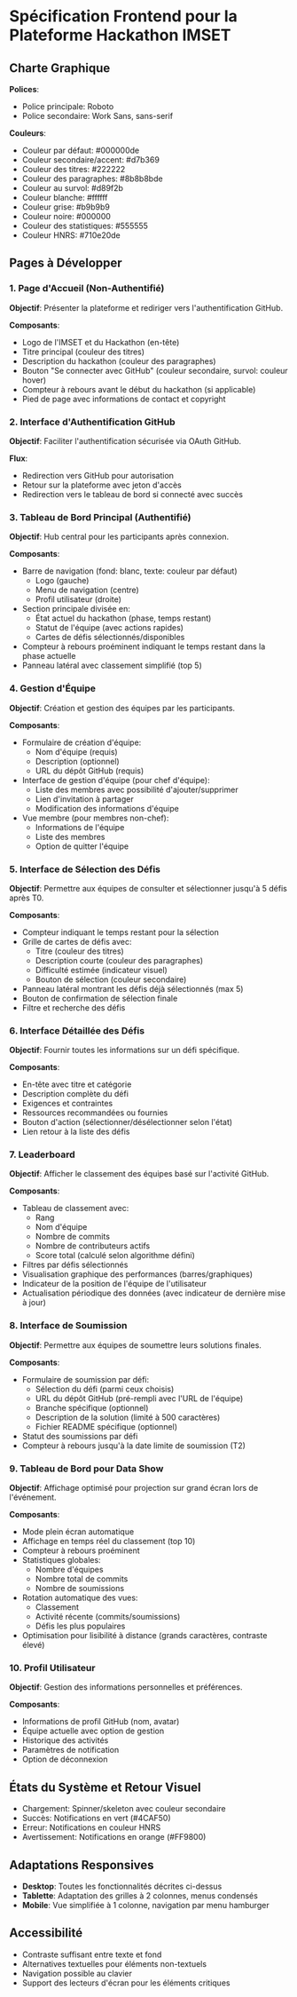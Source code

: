 # Spécification Frontend pour la Plateforme Hackathon IMSET

## Charte Graphique

**Polices**:
- Police principale: Roboto
- Police secondaire: Work Sans, sans-serif

**Couleurs**:
- Couleur par défaut: #000000de
- Couleur secondaire/accent: #d7b369
- Couleur des titres: #222222
- Couleur des paragraphes: #8b8b8bde
- Couleur au survol: #d89f2b
- Couleur blanche: #ffffff
- Couleur grise: #b9b9b9
- Couleur noire: #000000
- Couleur des statistiques: #555555
- Couleur HNRS: #710e20de

## Pages à Développer

### 1. Page d'Accueil (Non-Authentifié)

**Objectif**: Présenter la plateforme et rediriger vers l'authentification GitHub.

**Composants**:
- Logo de l'IMSET et du Hackathon (en-tête)
- Titre principal (couleur des titres)
- Description du hackathon (couleur des paragraphes)
- Bouton "Se connecter avec GitHub" (couleur secondaire, survol: couleur hover)
- Compteur à rebours avant le début du hackathon (si applicable)
- Pied de page avec informations de contact et copyright

### 2. Interface d'Authentification GitHub

**Objectif**: Faciliter l'authentification sécurisée via OAuth GitHub.

**Flux**:
- Redirection vers GitHub pour autorisation
- Retour sur la plateforme avec jeton d'accès
- Redirection vers le tableau de bord si connecté avec succès

### 3. Tableau de Bord Principal (Authentifié)

**Objectif**: Hub central pour les participants après connexion.

**Composants**:
- Barre de navigation (fond: blanc, texte: couleur par défaut)
  - Logo (gauche)
  - Menu de navigation (centre)
  - Profil utilisateur (droite)
- Section principale divisée en:
  - État actuel du hackathon (phase, temps restant)
  - Statut de l'équipe (avec actions rapides)
  - Cartes de défis sélectionnés/disponibles
- Compteur à rebours proéminent indiquant le temps restant dans la phase actuelle
- Panneau latéral avec classement simplifié (top 5)

### 4. Gestion d'Équipe

**Objectif**: Création et gestion des équipes par les participants.

**Composants**:
- Formulaire de création d'équipe:
  - Nom d'équipe (requis)
  - Description (optionnel)
  - URL du dépôt GitHub (requis)
- Interface de gestion d'équipe (pour chef d'équipe):
  - Liste des membres avec possibilité d'ajouter/supprimer
  - Lien d'invitation à partager
  - Modification des informations d'équipe
- Vue membre (pour membres non-chef):
  - Informations de l'équipe
  - Liste des membres
  - Option de quitter l'équipe

### 5. Interface de Sélection des Défis

**Objectif**: Permettre aux équipes de consulter et sélectionner jusqu'à 5 défis après T0.

**Composants**:
- Compteur indiquant le temps restant pour la sélection
- Grille de cartes de défis avec:
  - Titre (couleur des titres)
  - Description courte (couleur des paragraphes)
  - Difficulté estimée (indicateur visuel)
  - Bouton de sélection (couleur secondaire)
- Panneau latéral montrant les défis déjà sélectionnés (max 5)
- Bouton de confirmation de sélection finale
- Filtre et recherche des défis

### 6. Interface Détaillée des Défis

**Objectif**: Fournir toutes les informations sur un défi spécifique.

**Composants**:
- En-tête avec titre et catégorie
- Description complète du défi
- Exigences et contraintes
- Ressources recommandées ou fournies
- Bouton d'action (sélectionner/désélectionner selon l'état)
- Lien retour à la liste des défis

### 7. Leaderboard

**Objectif**: Afficher le classement des équipes basé sur l'activité GitHub.

**Composants**:
- Tableau de classement avec:
  - Rang
  - Nom d'équipe
  - Nombre de commits
  - Nombre de contributeurs actifs
  - Score total (calculé selon algorithme défini)
- Filtres par défis sélectionnés
- Visualisation graphique des performances (barres/graphiques)
- Indicateur de la position de l'équipe de l'utilisateur
- Actualisation périodique des données (avec indicateur de dernière mise à jour)

### 8. Interface de Soumission

**Objectif**: Permettre aux équipes de soumettre leurs solutions finales.

**Composants**:
- Formulaire de soumission par défi:
  - Sélection du défi (parmi ceux choisis)
  - URL du dépôt GitHub (pré-rempli avec l'URL de l'équipe)
  - Branche spécifique (optionnel)
  - Description de la solution (limité à 500 caractères)
  - Fichier README spécifique (optionnel)
- Statut des soumissions par défi
- Compteur à rebours jusqu'à la date limite de soumission (T2)

### 9. Tableau de Bord pour Data Show

**Objectif**: Affichage optimisé pour projection sur grand écran lors de l'événement.

**Composants**:
- Mode plein écran automatique
- Affichage en temps réel du classement (top 10)
- Compteur à rebours proéminent
- Statistiques globales:
  - Nombre d'équipes
  - Nombre total de commits
  - Nombre de soumissions
- Rotation automatique des vues:
  - Classement
  - Activité récente (commits/soumissions)
  - Défis les plus populaires
- Optimisation pour lisibilité à distance (grands caractères, contraste élevé)

### 10. Profil Utilisateur

**Objectif**: Gestion des informations personnelles et préférences.

**Composants**:
- Informations de profil GitHub (nom, avatar)
- Équipe actuelle avec option de gestion
- Historique des activités
- Paramètres de notification
- Option de déconnexion

## États du Système et Retour Visuel

- Chargement: Spinner/skeleton avec couleur secondaire
- Succès: Notifications en vert (#4CAF50)
- Erreur: Notifications en couleur HNRS
- Avertissement: Notifications en orange (#FF9800)

## Adaptations Responsives

- **Desktop**: Toutes les fonctionnalités décrites ci-dessus
- **Tablette**: Adaptation des grilles à 2 colonnes, menus condensés
- **Mobile**: Vue simplifiée à 1 colonne, navigation par menu hamburger

## Accessibilité

- Contraste suffisant entre texte et fond
- Alternatives textuelles pour éléments non-textuels
- Navigation possible au clavier
- Support des lecteurs d'écran pour les éléments critiques
